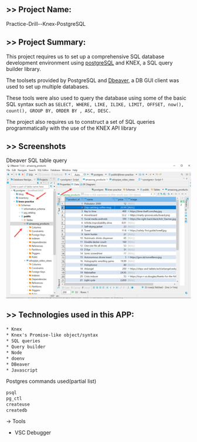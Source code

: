 ## >> Project Name:

Practice-Drill--Knex-PostgreSQL

## >> Project Summary:

This project requires us to set up a comprehensive SQL database development environment using [postgreSQL](https://www.postgresql.org/) and KNEX, a SQL query builder library.

The toolsets provided by PostgreSQL and  [Dbeaver](https://dbeaver.io), a DB GUI client was used to set up multiple databases.

These tools were also used to query the database using some of the basic SQL syntax such as ```SELECT, WHERE, LIKE, ILIKE, LIMIT, OFFSET, now(), count(), GROUP BY, ORDER BY , ASC, DESC.```

The project also requires us to construct a set of SQL queries  programmatically with the use of the KNEX API library 


## >> Screenshots

Dbeaver SQL table query
![main page](images/main.jpg)

## >> Technologies used in this APP:

```
* Knex
* Knex's Promise-like object/syntax
* SQL queries
* Query builder
* Node
* doenv 
* DBeaver 
* Javascript
```

Postgres commands used(partial list)
```
psql 
pg_ctl
createuse
createdb
```
-> Tools
* VSC Debugger


